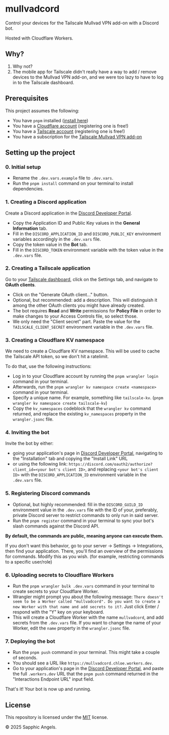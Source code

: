 # mullvadcord
Control your devices for the Tailscale Mullvad VPN add-on with a Discord bot.

Hosted with Cloudflare Workers.

## Why?
1) Why not?
2) The mobile app for Tailscale didn't really have a way to add / remove devices to the Mullvad VPN add-on, and we were too lazy to have to log in to the Tailscale dashboard.

## Prerequisites
This project assumes the following:
- You have `pnpm` installed ([install here](https://pnpm.io))
- You have a [Cloudflare account](https://cloudflare.com) (registering one is free!)
- You have a [Tailscale account](https://tailscale.com) (registering one is free!)
- You have a subscription for the [Tailscale Mullvad VPN add-on](https://login.tailscale.com/admin/settings/general/mullvad)

## Setting up the project
### 0. Initial setup
- Rename the `.dev.vars.example` file to `.dev.vars`.
- Run the `pnpm install` command on your terminal to install dependencies.

### 1. Creating a Discord application
Create a Discord application in the [Discord Developer Portal](https://discord.com/developers/applications).
  - Copy the Application ID and Public Key values in the **General Information** tab.
  - Fill in the `DISCORD_APPLICATION_ID` and `DISCORD_PUBLIC_KEY` environment variables accordingly in the `.dev.vars` file.
  - Copy the token value in the **Bot** tab.
  - Fill in the `DISCORD_TOKEN` environment variable with the token value in the `.dev.vars` file.

### 2. Creating a Tailscale application
Go to your [Tailscale dashboard](https://login.tailscale.com/admin/machines), click on the Settings tab, and navigate to **OAuth clients**.
  - Click on the "Generate OAuth client..." button.
  - Optional, but recommended: add a description. This will distinguish it among the other OAuth clients you might have already created.
  - The bot requires **Read** and **Write** permissions for **Policy File** in order to make changes to your Access Controls file, so select those.
  - We only need the "Client secret" part. Paste the value for the `TAILSCALE_CLIENT_SECRET` environment variable in the `.dev.vars` file.

### 3. Creating a Cloudflare KV namespace
We need to create a Cloudflare KV namespace. This will be used to cache the Tailscale API token, so we don't hit a ratelimit. 

To do that, use the following instructions:
  - Log in to your Cloudflare account by running the `pnpm wrangler login` command in your terminal.
  - Afterwards, run the `pnpm wrangler kv namespace create <namespace>` command in your terminal.
  - Specify a unique name. For example, something like `tailscale-kv`. (`pnpm wrangler kv namespace create tailscale-kv`)
  - Copy the `kv_namespaces` codeblock that the `wrangler kv` command returned, and replace the existing `kv_namespaces` property in the `wrangler.jsonc` file.

### 4. Inviting the bot
Invite the bot by either:
  - going your application's page in [Discord Developer Portal](https://discord.com/developers/applications), navigating to the "Installation" tab and copying the "Install Link" URL
  - or using the following link: `https://discord.com/oauth2/authorize?client_id=<your bot's client ID>`, and replacing `<your bot's client ID>` with the `DISCORD_APPLICATION_ID` environment variable in the `.dev.vars` file.

### 5. Registering Discord commands
  - Optional, but highly recommended: fill in the `DISCORD_GUILD_ID` environment value in the `.dev.vars` file with the ID of your, preferably, private Discord server to restrict commands to only run in said server.
  - Run the `pnpm register` command in your terminal to sync your bot's slash commands against the Discord API.

**By default, the commands are public, meaning anyone can execute them.** 

If you don't want this behavior, go to your server -> Settings -> Integrations, then find your application. There, you'll find an overview of the permissions for commands. Modify this as you wish. (for example, restricting commands to a specific user/role)

### 6. Uploading secrets to Cloudflare Workers
  - Run the `pnpm wrangler bulk .dev.vars` command in your terminal to create secrets to your Cloudflare Worker.
  - Wrangler might prompt you about the following message: `There doesn't seem to be a Worker called "mullvadcord". Do you want to create a new Worker with that name and add secrets to it?`. Just click Enter / respond with the "Y" key on your keyboard. 
  - This will create a Cloudflare Worker with the name `mullvadcord`, and add secrets from the `.dev.vars` file. If you want to change the name of your Worker, edit the `name` property in the `wrangler.jsonc` file.

### 7. Deploying the bot
  - Run the `pnpm push` command in your terminal. This might take a couple of seconds.
  - You should see a URL like `https://mullvadcord.chloe.workers.dev`.
  - Go to your application's page in the [Discord Developer Portal](https://discord.com/developers/applications), and paste the full `.workers.dev` URL that the `pnpm push` command returned in the "Interactions Endpoint URL" input field.

That's it! Your bot is now up and running.

## License
This repository is licensed under the [MIT](LICENSE) license.

© 2025 Sapphic Angels.